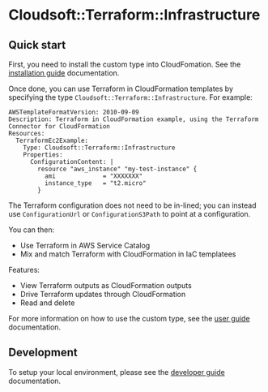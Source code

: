 # Cloudsoft::Terraform::Infrastructure

## Quick start

First, you need to install the custom type into CloudFomation. See the [installation guide](./docs/installation-guide.md) documentation.

Once done, you can use Terraform in CloudFormation templates by specifying the type `Cloudsoft::Terraform::Infrastructure`.
For example:

```
AWSTemplateFormatVersion: 2010-09-09
Description: Terraform in CloudFormation example, using the Terraform Connector for CloudFormation
Resources:
  TerraformEc2Example:
    Type: Cloudsoft::Terraform::Infrastructure
    Properties:
      ConfigurationContent: |
        resource "aws_instance" "my-test-instance" {
          ami             = "XXXXXXX"
          instance_type   = "t2.micro"
        }
```

The Terraform configuration does not need to be in-lined; you can instead use 
`ConfigurationUrl` or `ConfigurationS3Path` to point at a configuration.

You can then:

* Use Terraform in AWS Service Catalog
* Mix and match Terraform with CloudFormation in IaC templatees

Features:

* View Terraform outputs as CloudFormation outputs
* Drive Terraform updates through CloudFormation
* Read and delete

For more information on how to use the custom type, see the [user guide](./docs/user-guide.md) documentation.

## Development

To setup your local environment, please see the [developer guide](./docs/developer-guide.md) documentation.
